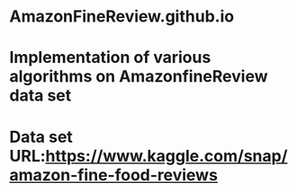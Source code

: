 # AmazonFineReview.github.io
# Implementation of various algorithms on AmazonfineReview data set
# Data set URL:https://www.kaggle.com/snap/amazon-fine-food-reviews


